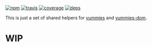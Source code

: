 
[![npm](https://img.shields.io/npm/v/@yummies/core.svg?style=flat-square)](https://www.npmjs.com/package/@yummies/core)
[![travis](http://img.shields.io/travis/yummies/core.svg?style=flat-square)](https://travis-ci.org/yummies/core)
[![coverage](http://img.shields.io/coveralls/yummies/core/master.svg?style=flat-square)](https://coveralls.io/r/yummies/core)
[![deps](http://img.shields.io/david/yummies/core.svg?style=flat-square)](https://david-dm.org/yummies/core)

This is just a set of shared helpers for [yummies](https://github.com/yummies/yummies) and [yummies-dom](https://github.com/yummies/dom).

# WIP

